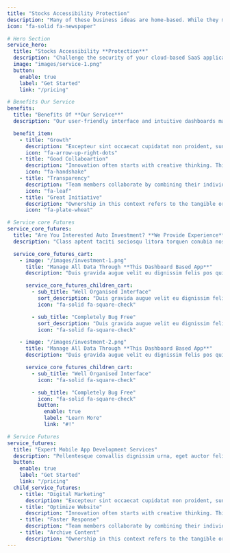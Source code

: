 ```yaml
---
title: "Stocks Accessibility Protection"
description: "Many of these business ideas are home-based. While they may not make you a billionaire"
icon: "fa-solid fa-newspaper"

# Hero Section
service_hero:
  title: "Stocks Accessibility **Protection**"
  description: "Challenge the security of your cloud-based SaaS applications, provide your customers with a more secure online experience and comply with SOC 2 and ISO 27001."
  image: "images/service-1.png"
  button:
    enable: true
    label: "Get Started"
    link: "/pricing"

# Benefits Our Service
benefits:
  title: "Benefits Of **Our Service**"
  description: "Our user-friendly interface and intuitive dashboards make it easy for you to explore and analyze your data, regardless of your technical expertise."

  benefit_item:
    - title: "Growth"
      description: "Excepteur sint occaecat cupidatat non proident, sunt in culpa qui officia deserunt mollit"
      icon: "fa-arrow-up-right-dots"
    - title: "Good Collaboartion"
      description: "Innovation often starts with creative thinking. This involves the ability to generate unique"
      icon: "fa-handshake"
    - title: "Transparency"
      description: "Team members collaborate by combining their individual skills, strengths, and perspectives"
      icon: "fa-leaf"
    - title: "Great Initiative"
      description: "Ownership in this context refers to the tangible or intangible items that an individual has"
      icon: "fa-plate-wheat"

# Service core Futures
service_core_futures:
  title: "Are You Interested Auto Investment? **We Provide Experience**"
  description: "Class aptent taciti sociosqu litora torquen conubia nostramase inceptos himenaeo phasellus metus nisl euismod."

  service_core_futures_cart:
    - image: "/images/investment-1.png"
      title: "Manage All Data Through **This Dashboard Based App**"
      description: "Duis gravida augue velit eu dignissim felis pos quis. Integ ante urna gravida nec molestie mattis ultricies risus sed tortor fermentum egestas. Sed egestas felis erat faucibus neque semper."

      service_core_futures_children_cart:
        - sub_title: "Well Organised Interface"
          sort_description: "Duis gravida augue velit eu dignissim felis pos quis. Integ ante urna gravida nec molestie mattis ultricies risus sed."
          icon: "fa-solid fa-square-check"

        - sub_title: "Completely Bug Free"
          sort_description: "Duis gravida augue velit eu dignissim felis pos quis. Integ ante urna gravida nec molestie mattis ultricies risus sed."
          icon: "fa-solid fa-square-check"

    - image: "/images/investment-2.png"
      title: "Manage All Data Through **This Dashboard Based App**"
      description: "Duis gravida augue velit eu dignissim felis pos quis. Integ ante urna gravida nec molestie mattis ultricies risus sed tortor fermentum egestas. Sed egestas felis erat faucibus neque semper."

      service_core_futures_children_cart:
        - sub_title: "Well Organised Interface"
          icon: "fa-solid fa-square-check"

        - sub_title: "Completely Bug Free"
          icon: "fa-solid fa-square-check"
          button:
            enable: true
            label: "Learn More"
            link: "#!"

# Service Futures
service_futures:
  title: "Expert Mobile App Development Services"
  description: "Pellentesque convallis dignissim urna, eget auctor felis molestie eu. Integer porta mauris eleifend posuere pulvinar. Curabitur ut felis sodales, eleifend ligula eget, interdum diam. Lorem ipsum dolor sit amet, consectetur elit."
  button:
    enable: true
    label: "Get Started"
    link: "/pricing"
  child_service_futures:
    - title: "Digital Marketing"
      description: "Excepteur sint occaecat cupidatat non proident, sunt in culpa qui officia deserunt mollit"
    - title: "Optimize Website"
      description: "Innovation often starts with creative thinking. This involves the ability to generate unique"
    - title: "Faster Response"
      description: "Team members collaborate by combining their individual skills, strengths, and perspectives"
    - title: "Archive Content"
      description: "Ownership in this context refers to the tangible or intangible items that an individual has"
---
```

